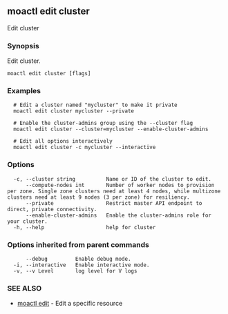 ## moactl edit cluster

Edit cluster

### Synopsis

Edit cluster.

```
moactl edit cluster [flags]
```

### Examples

```
  # Edit a cluster named "mycluster" to make it private
  moactl edit cluster mycluster --private

  # Enable the cluster-admins group using the --cluster flag
  moactl edit cluster --cluster=mycluster --enable-cluster-admins

  # Edit all options interactively
  moactl edit cluster -c mycluster --interactive
```

### Options

```
  -c, --cluster string          Name or ID of the cluster to edit.
      --compute-nodes int       Number of worker nodes to provision per zone. Single zone clusters need at least 4 nodes, while multizone clusters need at least 9 nodes (3 per zone) for resiliency.
      --private                 Restrict master API endpoint to direct, private connectivity.
      --enable-cluster-admins   Enable the cluster-admins role for your cluster.
  -h, --help                    help for cluster
```

### Options inherited from parent commands

```
      --debug         Enable debug mode.
  -i, --interactive   Enable interactive mode.
  -v, --v Level       log level for V logs
```

### SEE ALSO

* [moactl edit](moactl_edit.md)	 - Edit a specific resource

